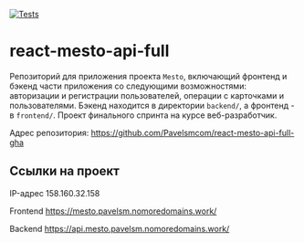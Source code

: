 [![Tests](https://github.com/yandex-praktikum/react-mesto-api-full-gha/actions/workflows/tests.yml/badge.svg)](https://github.com/yandex-praktikum/react-mesto-api-full-gha/actions/workflows/tests.yml)
# react-mesto-api-full

Репозиторий для приложения проекта `Mesto`, включающий фронтенд и бэкенд части приложения со следующими возможностями: авторизации и регистрации пользователей, операции с карточками и пользователями. Бэкенд находится в директории `backend/`, а фронтенд - в `frontend/`.
Проект финального спринта на курсе веб-разработчик.

Адрес репозитория: https://github.com/Pavelsmcom/react-mesto-api-full-gha

## Ссылки на проект

IP-адрес 158.160.32.158

Frontend https://mesto.pavelsm.nomoredomains.work/

Backend https://api.mesto.pavelsm.nomoredomains.work/
